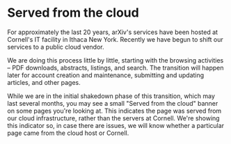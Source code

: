 Served from the cloud
===============

For approximately the last 20 years, arXiv's services have been hosted at Cornell's IT facility in Ithaca New York. Recently we have begun to shift our services to a public cloud vendor.

We are doing this process little by little, starting with the browsing activities &ndash; PDF downloads, abstracts, listings, and search. The transition will happen later for account creation and maintenance, submitting and updating articles, and other pages.

While we are in the initial shakedown phase of this transition, which may last several months, you may see a small "Served from the cloud" banner on some pages you're looking at. This indicates the page was served from our cloud infrastructure, rather than the servers at Cornell. We're showing this indicator so, in case there are issues, we will know whether a particular page came from the cloud host or Cornell.



